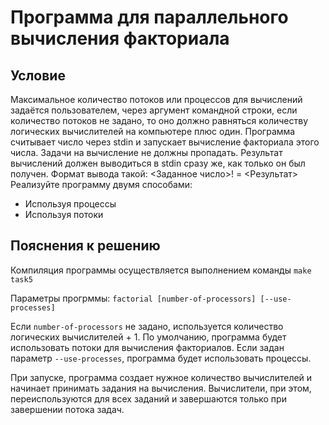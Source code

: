 # Программа для параллельного вычисления факториала

## Условие
Максимальное количество потоков или процессов для вычислений задаётся пользователем, через аргумент командной строки, если количество потоков не задано, то оно должно равняться количеству логических вычислителей на компьютере плюс один. Программа считывает число через stdin и запускает вычисление факториала этого числа. Задачи на вычисление не должны пропадать. Результат вычислений должен выводиться в stdin сразу же, как только он был получен. Формат вывода такой:
<Заданное число>! = <Результат>
Реализуйте программу двумя способами:
- Используя процессы
- Используя потоки

## Пояснения к решению
Компиляция программы осуществляется выполнением команды `make task5`

Параметры прогрммы: `factorial [number-of-processors] [--use-processes]`

Если `number-of-processors` не задано, используется количество логических вычислителей + 1. По умолчанию, программа будет использовать потоки для вычисления факториалов. Если задан параметр `--use-processes`, программа будет использовать процессы.

При запуске, программа создает нужное количество вычислителей и начинает принимать задания на вычисления. Вычислители, при этом, переиспользуются для всех заданий и завершаются только при завершении потока задач.
